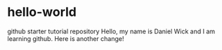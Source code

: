 # hello-world
github starter tutorial repository
Hello, my name is Daniel Wick and I am learning github.
Here is another change!
